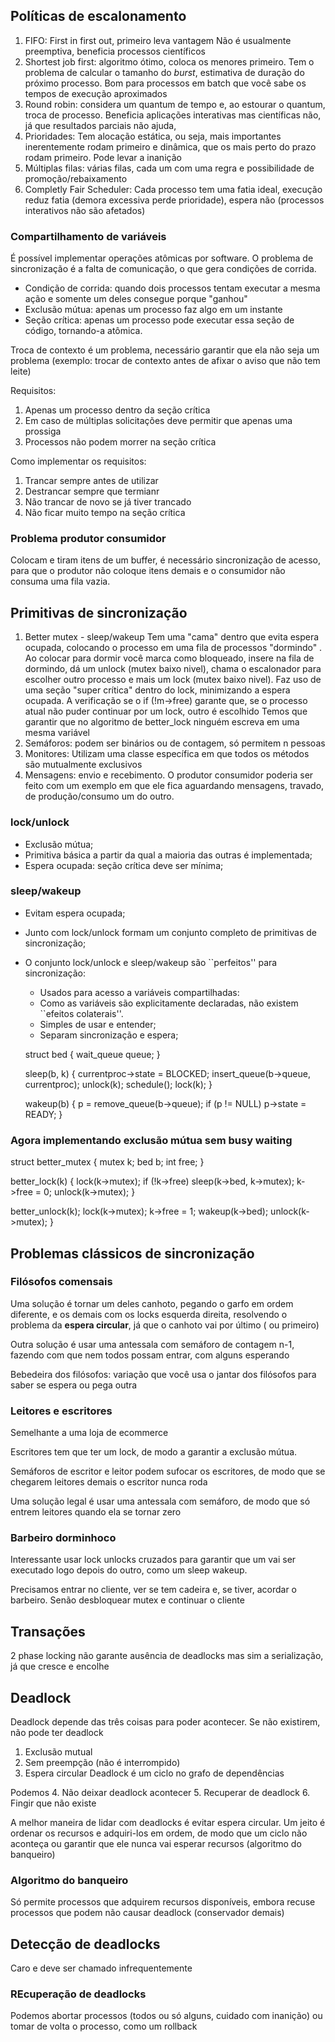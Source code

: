 ## Políticas de escalonamento

1. FIFO: First in first out, primeiro leva vantagem
			Não é usualmente  preemptiva, beneficia processos científicos
2. Shortest job first: algoritmo ótimo, coloca os menores primeiro. Tem o problema de calcular o tamanho do *burst*, estimativa de duração do próximo processo. Bom para processos em batch que você sabe os tempos de execução aproximados
3. Round robin: considera um quantum de tempo e, ao estourar o quantum, troca de processo. Beneficia aplicações interativas mas científicas não, já que resultados parciais não ajuda,
4. Prioridades: Tem alocação estática, ou seja, mais importantes inerentemente rodam primeiro e dinâmica, que os mais perto do prazo rodam primeiro. Pode levar a inanição
5. Múltiplas filas: várias filas, cada um com uma regra e possibilidade de promoção/rebaixamento
6. Completly Fair Scheduler: Cada processo tem uma fatia ideal, execução reduz fatia (demora excessiva perde prioridade), espera não (processos interativos não são afetados) 

### Compartilhamento de variáveis
 É possível implementar operações atômicas por software. O problema de sincronização é a falta de comunicação, o que gera condições de corrida.
 
* Condição de corrida: quando dois processos tentam executar a mesma ação e somente um deles consegue porque "ganhou"
* Exclusão mútua: apenas um processo faz algo em um instante
* Seção crítica: apenas um processo pode executar essa seção de código, tornando-a atômica.

Troca de contexto é um problema, necessário garantir que ela não seja um problema (exemplo: trocar de contexto antes de afixar o aviso que não tem leite)

Requisitos:

1. Apenas um processo dentro da seção crítica
2. Em caso de múltiplas solicitações deve permitir que apenas uma prossiga
3. Processos não podem morrer na seção crítica

Como implementar os requisitos:

1. Trancar sempre antes de utilizar
2. Destrancar sempre que termianr
3. Não trancar de novo se já tiver trancado
4. Não ficar muito tempo na seção crítica

### Problema produtor consumidor

Colocam e tiram itens de um buffer, é necessário sincronização de acesso, para que o produtor não coloque itens demais e o consumidor não consuma uma fila vazia.

## Primitivas de sincronização

 1. Better mutex - sleep/wakeup
		 Tem uma "cama" dentro que evita espera ocupada, colocando o processo em uma fila de processos "dormindo" . Ao colocar para dormir você marca como bloqueado, insere na fila de dormindo, dá um unlock (mutex baixo nivel), chama o escalonador para escolher outro processo e  mais um lock (mutex baixo nivel). Faz uso de uma seção "super crítica" dentro do lock, minimizando a espera ocupada.
		 A verificação se o if (!m->free) garante que, se o processo atual não puder continuar por um lock, outro é escolhido
		 Temos que garantir que no algoritmo de better_lock ninguém escreva em uma mesma variável
2. Semáforos: podem ser binários ou de contagem, só permitem n pessoas
3. Monitores: Utilizam uma classe específica em que todos os métodos são mutualmente exclusivos 
4. Mensagens: envio e recebimento. O produtor consumidor poderia ser feito com um exemplo em que ele fica aguardando mensagens, travado, de produção/consumo um do outro.

### lock/unlock

-   Exclusão mútua;
-   Primitiva básica a partir da qual a maioria das outras é implementada;
-   Espera ocupada: seção crítica deve ser mínima;

### sleep/wakeup

-   Evitam espera ocupada;
-   Junto com lock/unlock formam um conjunto completo de primitivas de sincronização;

-   O conjunto lock/unlock e sleep/wakeup são ``perfeitos'' para sincronização:
    -   Usados para acesso a variáveis compartilhadas:
    -   Como as variáveis são explicitamente declaradas, não existem ``efeitos colaterais''.
    -   Simples de usar e entender;
    -   Separam sincronização e espera;

    struct bed {
      wait_queue queue;
    }
    
    sleep(b, k) {
      currentproc->state = BLOCKED;
      insert_queue(b->queue, currentproc);
      unlock(k);
      schedule();
      lock(k);
    }
    
    wakeup(b) {
      p = remove_queue(b->queue);
      if (p != NULL)
        p->state = READY;
    }

### Agora implementando exclusão mútua sem busy waiting

struct better_mutex {
  mutex k;
  bed b;
  int free;
}

better_lock(k) {
  lock(k->mutex);
  if (!k->free)
    sleep(k->bed, k->mutex);
  k->free = 0;
  unlock(k->mutex);
}

better_unlock(k);
  lock(k->mutex);
  k->free = 1;
  wakeup(k->bed);
  unlock(k->mutex);
}

## Problemas clássicos de sincronização

### Filósofos comensais

Uma solução é tornar um deles canhoto, pegando o garfo em ordem diferente, e os demais com os locks esquerda direita, resolvendo o problema da **espera circular**, já que o canhoto vai por último ( ou primeiro)

Outra solução é usar uma antessala com semáforo de contagem n-1, fazendo com que nem todos possam entrar, com alguns esperando

Bebedeira dos filósofos: variação que você usa o jantar dos filósofos para saber se espera ou pega outra

### Leitores e escritores
Semelhante a uma loja de ecommerce

Escritores tem que ter um lock, de modo a garantir a exclusão mútua.

Semáforos de escritor e leitor podem sufocar os escritores, de modo que se chegarem leitores demais o escritor nunca roda

Uma solução legal é usar uma antessala com semáforo, de modo que só entrem leitores quando ela se tornar zero 

### Barbeiro dorminhoco
Interessante usar lock unlocks cruzados para garantir que um vai ser executado logo depois do outro, como um sleep wakeup.

Precisamos entrar no cliente, ver se tem cadeira e, se tiver, acordar o barbeiro. Senão desbloquear mutex e continuar o cliente


## Transações

2 phase locking não garante ausência de deadlocks mas sim a serialização, já que cresce e encolhe

## Deadlock

Deadlock depende das três coisas para poder acontecer. Se não existirem, não pode ter deadlock
1. Exclusão mutual
2. Sem preempção (não é interrompido)
3. Espera circular
Deadlock é um ciclo no grafo de dependências

Podemos
4. Não deixar deadlock acontecer
5. Recuperar de deadlock
6. Fingir que não existe  

A melhor maneira de lidar com deadlocks é evitar espera circular. Um jeito é ordenar os recursos e adquiri-los em ordem, de modo que um ciclo não aconteça ou garantir que ele nunca vai esperar recursos (algoritmo do banqueiro)

### Algoritmo do banqueiro

Só permite processos que adquirem recursos disponíveis, embora recuse processos que podem não causar deadlock (conservador demais)


## Detecção de deadlocks
Caro e deve ser chamado infrequentemente

### REcuperação de deadlocks

Podemos abortar processos (todos ou só alguns, cuidado com inanição) ou tomar de volta o processo, como um rollback
 

 

